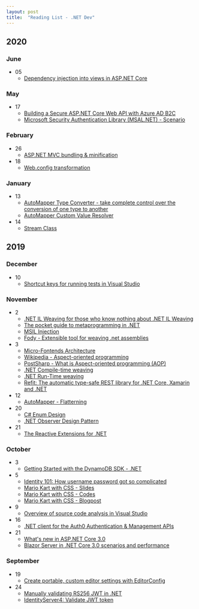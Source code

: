 ```yaml
---
layout: post
title:  "Reading List - .NET Dev"
---
```


## 2020

### June
- 05
  - [Dependency injection into views in ASP.NET Core](https://docs.microsoft.com/en-us/aspnet/core/mvc/views/dependency-injection)
  
### May
- 17
  - [Building a Secure ASP.NET Core Web API with Azure AD B2C](http://www.techbubbles.com/aspnet/building-a-secure-asp-net-core-web-api/)
  - [Microsoft Security Authentication Library (MSAL.NET) - Scenario](https://github.com/AzureAD/microsoft-authentication-library-for-dotnet/wiki/scenarios)

### February
- 26
  - [ASP.NET MVC bundling & minification](https://docs.microsoft.com/en-us/aspnet/mvc/overview/performance/bundling-and-minification)
- 18
  - [Web.config transformation](https://blog.elmah.io/web-config-transformations-the-definitive-syntax-guide/)

### January
- 13
  - [AutoMapper Type Converter - take complete control over the conversion of one type to another](http://docs.automapper.org/en/stable/Custom-type-converters.html)
  - [AutoMapper Custom Value Resolver](https://docs.automapper.org/en/stable/Custom-value-resolvers.html)
- 14
  - [Stream Class](https://docs.microsoft.com/en-us/dotnet/api/system.io.stream?view=netframework-4.8)
  
## 2019

### December
- 10
  - [Shortcut keys for running tests in Visual Studio](http://blog.wibeck.org/2014/02/shortcut-keys-for-running-tests-in-visual-studio/)
  
### November
- 2
  - [.NET IL Weaving for those who know nothing about .NET IL Weaving](https://medium.com/@heytherewill/net-il-weaving-for-those-who-know-nothing-about-net-il-weaving-c0f7e461ef47)
  - [The pocket guide to metaprogramming in .NET](https://medium.com/@heytherewill/the-pocket-guide-to-metaprogramming-in-net-31aaee5b3855)
  - [MSIL Injection](https://www.postsharp.net/aop.net/msil-injection)
  - [Fody - Extensible tool for weaving .net assemblies](https://github.com/Fody/Home)
- 3
  - [Micro-Fontends Architecture](https://martinfowler.com/articles/micro-frontends.html)
  - [Wikipedia - Aspect-oriented programming](https://en.wikipedia.org/wiki/Aspect-oriented_programming)
  - [PostSharp - What is Aspect-oriented programming (AOP)](https://www.postsharp.net/aop.net)
  - [.NET Compile-time weaving](https://www.postsharp.net/aop.net/compiletime-weaving)
  - [.NET Run-Time weaving](https://www.postsharp.net/aop.net/runtime-weaving)
  - [Refit: The automatic type-safe REST library for .NET Core, Xamarin and .NET](https://github.com/reactiveui/refit)
- 12
  - [AutoMapper - Flatterning](https://automapper.readthedocs.io/en/latest/Flattening.html)
- 20
  - [C# Enum Design](https://docs.microsoft.com/en-us/dotnet/standard/design-guidelines/enum)
  - [.NET Observer Design Pattern](https://docs.microsoft.com/en-us/dotnet/standard/events/observer-design-pattern)
- 21
  - [The Reactive Extensions for .NET](https://github.com/dotnet/reactive)

### October
- 3
  - [Getting Started with the DynamoDB SDK - .NET](https://docs.aws.amazon.com/amazondynamodb/latest/developerguide/GettingStarted.NET.html)
- 5
  - [Identity 101: How username password got so complicated](https://www.youtube.com/watch?v=ga3u_4B7_Bw)
  - [Mario Kart with CSS - Slides](https://stephencook.dev/slides/mario-kart-css-talk/#/0/0)
  - [Mario Kart with CSS - Codes](https://codesandbox.io/s/zk15o120xl)
  - [Mario Kart with CSS - Blogpost](https://codeburst.io/mario-kart-css-7572bd2ce608)
- 9
  - [Overview of source code analysis in Visual Studio](https://docs.microsoft.com/en-gb/visualstudio/code-quality/roslyn-analyzers-overview)
- 16
  - [.NET client for the Auth0 Authentication & Management APIs](https://github.com/auth0/auth0.net)
- 21
  - [What's new in ASP.NET Core 3.0](https://docs.microsoft.com/en-gb/aspnet/core/release-notes/aspnetcore-3.0?view=aspnetcore-3.0)
  - [Blazor Server in .NET Core 3.0 scenarios and performance](https://devblogs.microsoft.com/aspnet/blazor-server-in-net-core-3-0-scenarios-and-performance/)
    
### September
- 19
  - [Create portable, custom editor settings with EditorConfig](https://docs.microsoft.com/en-us/visualstudio/ide/create-portable-custom-editor-options)
- 24
  - [Manually validating RS256 JWT in .NET](https://www.jerriepelser.com/blog/manually-validating-rs256-jwt-dotnet/)
  - [IdentityServer4: Validate JWT token](https://github.com/IdentityServer/IdentityServer4/blob/master/samples/Clients/src/MvcManual/Controllers/HomeController.cs#L148)


